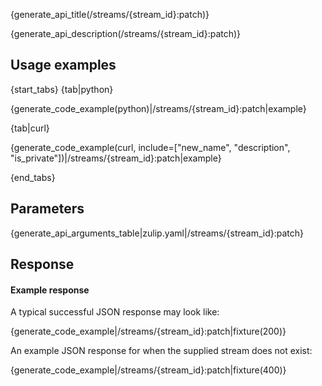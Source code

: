 {generate_api_title(/streams/{stream_id}:patch)}

{generate_api_description(/streams/{stream_id}:patch)}

## Usage examples

{start_tabs}
{tab|python}

{generate_code_example(python)|/streams/{stream_id}:patch|example}

{tab|curl}

{generate_code_example(curl, include=["new_name", "description", "is_private"])|/streams/{stream_id}:patch|example}

{end_tabs}

## Parameters

{generate_api_arguments_table|zulip.yaml|/streams/{stream_id}:patch}

## Response

#### Example response

A typical successful JSON response may look like:

{generate_code_example|/streams/{stream_id}:patch|fixture(200)}

An example JSON response for when the supplied stream does not exist:

{generate_code_example|/streams/{stream_id}:patch|fixture(400)}

